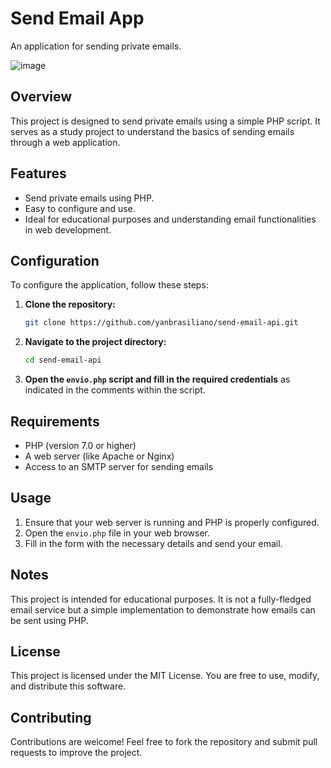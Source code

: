 
# Send Email App

An application for sending private emails.

![image](https://user-images.githubusercontent.com/72168914/162347213-3f056391-b644-4b4b-a3d4-1d6ef7d32d30.png)

## Overview

This project is designed to send private emails using a simple PHP script. It serves as a study project to understand the basics of sending emails through a web application.

## Features

- Send private emails using PHP.
- Easy to configure and use.
- Ideal for educational purposes and understanding email functionalities in web development.

## Configuration

To configure the application, follow these steps:

1. **Clone the repository:**

    ```bash
    git clone https://github.com/yanbrasiliano/send-email-api.git
    ```

2. **Navigate to the project directory:**

    ```bash
    cd send-email-api
    ```

3. **Open the `envio.php` script and fill in the required credentials** as indicated in the comments within the script.

## Requirements

- PHP (version 7.0 or higher)
- A web server (like Apache or Nginx)
- Access to an SMTP server for sending emails

## Usage

1. Ensure that your web server is running and PHP is properly configured.
2. Open the `envio.php` file in your web browser.
3. Fill in the form with the necessary details and send your email.

## Notes

This project is intended for educational purposes. It is not a fully-fledged email service but a simple implementation to demonstrate how emails can be sent using PHP.

## License

This project is licensed under the MIT License. You are free to use, modify, and distribute this software.

## Contributing

Contributions are welcome! Feel free to fork the repository and submit pull requests to improve the project.
